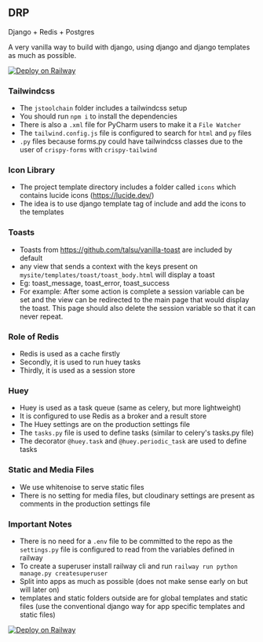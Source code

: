 ## DRP

Django + Redis + Postgres

A very vanilla way to build with django, using django and django templates as much as possible.

[![Deploy on Railway](https://railway.app/button.svg)](https://railway.app/template/AcACbH?referralCode=NC4Tt6)

### Tailwindcss

- The `jstoolchain` folder includes a tailwindcss setup
- You should run `npm i` to install the dependencies
- There is also a `.xml` file for PyCharm users to make it a `File Watcher`
- The `tailwind.config.js` file is configured to search for `html` and `py` files
- `.py` files because forms.py could have tailwindcss classes due to the user of `crispy-forms` with `crispy-tailwind`

### Icon Library

- The project template directory includes a folder called `icons` which contains lucide icons (https://lucide.dev/)
- The idea is to use django template tag of include and add the icons to the templates

### Toasts

- Toasts from https://github.com/talsu/vanilla-toast are included by default
- any view that sends a context with the keys present on `mysite/templates/toast/toast_body.html` will display a toast
- Eg: toast_message, toast_error, toast_success
- For example: After some action is complete a session variable can be set and the view can be redirected to the main page that would display the toast. This page should also delete the session variable so that it can never repeat.

### Role of Redis

- Redis is used as a cache firstly
- Secondly, it is used to run huey tasks
- Thirdly, it is used as a session store

### Huey

- Huey is used as a task queue (same as celery, but more lightweight)
- It is configured to use Redis as a broker and a result store
- The Huey settings are on the production settings file
- The `tasks.py` file is used to define tasks (similar to celery's tasks.py file)
- The decorator `@huey.task` and `@huey.periodic_task` are used to define tasks

### Static and Media Files

- We use whitenoise to serve static files
- There is no setting for media files, but cloudinary settings are present as comments in the production settings file

### Important Notes

- There is no need for a `.env` file to be committed to the repo as the `settings.py` file is configured to read from
  the variables defined in railway
- To create a superuser install railway cli and run `railway run python manage.py createsuperuser`
- Split into apps as much as possible (does not make sense early on but will later on)
- templates and static folders outside are for global templates and static files (use the conventional django way for
  app
  specific templates and static files)

[![Deploy on Railway](https://railway.app/button.svg)](https://railway.app/template/AcACbH?referralCode=NC4Tt6)